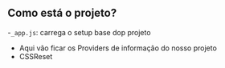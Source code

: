 ## Como está o projeto?
-`_app.js`: carrega o setup base dop projeto
  - Aqui vão ficar os Providers de informação do nosso projeto
  - CSSReset